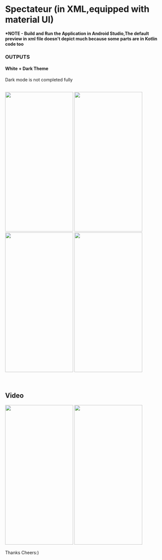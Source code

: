 # Spectateur (in XML,equipped with material UI)
<b>*NOTE - Build and Run the Application in Android Studio,The default preview in xml file doesn't depict much because some parts are in Kotlin code too</b>

<h3>OUTPUTS</h3> 




<h4>White + Dark Theme</h4>    
Dark mode is not completed fully <br>
<br>
<p float="left">
  <img src="https://github.com/Rohit-554/Spectateur/assets/48874687/28ff1422-6124-45e5-8912-11b05c10ee6e" width="220" height = "450" />
  <img src="https://github.com/Rohit-554/Spectateur/assets/48874687/c6d8c1f4-1003-4683-80f9-ddaf05806de1" width="220" height = "450" /> 
  <img src="https://github.com/Rohit-554/Spectateur/assets/48874687/088cab0c-d207-431e-80f7-1ab3de1591f4" width="220" height = "450" />
  <img src="https://github.com/Rohit-554/Spectateur/assets/48874687/0950db55-acc3-439b-a396-18aab5334c4e" width="220" height = "450" />
</p>
<br>




## Video
<p float="left">
  <img src="https://github.com/Rohit-554/Spectateur/assets/48874687/f444be33-3041-483a-acad-9cd9e912a4fb" width="220" height = "450" />
  <img src="https://github.com/Rohit-554/Spectateur/assets/48874687/9b07d6dc-754f-41b0-9fad-bb453d81e320" width="220" height = "450" /> 
</p>
Thanks 
Cheers:)

